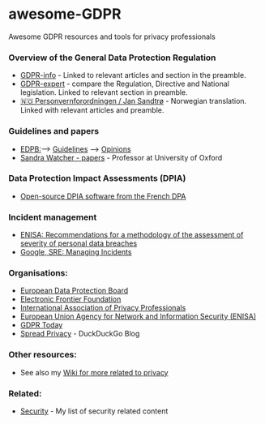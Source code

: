 # awesome-GDPR
Awesome GDPR resources and tools for privacy professionals

### Overview of the General Data Protection Regulation
  * [GDPR-info](https://gdpr-info.eu/) - Linked to relevant articles and section in the preamble.
  * [GDPR-expert](https://www.gdpr-expert.com/home.html?mid=5) - compare the Regulation, Directive and National legislation. Linked to relevant section in preamble.
  * [🇳🇴 Personvernforordningen / Jan Sandtrø](https://www.sandtro.no/gdpr/) - Norwegian translation. Linked with relevant articles and preamble.
  
### Guidelines and papers
  * [EDPB:](https://edpb.europa.eu/)--> [Guidelines](https://edpb.europa.eu/our-work-tools/general-guidance/gdpr-guidelines-recommendations-best-practices_en) --> [Opinions](https://edpb.europa.eu/our-work-tools/consistency-findings/opinions_en)
  * [Sandra Watcher - papers](https://scholar.google.com/citations?user=ZXBJVqYAAAAJ&hl=en) - Professor at University of Oxford
  
### Data Protection Impact Assessments (DPIA)
  * [Open-source DPIA software from the French DPA](https://www.cnil.fr/en/open-source-pia-software-helps-carry-out-data-protection-impact-assesment)
  
### Incident management
  * [ENISA: Recommendations for a methodology of the assessment of severity of personal data breaches](https://www.enisa.europa.eu/publications/dbn-severity)
  * [Google, SRE: Managing Incidents](https://landing.google.com/sre/sre-book/chapters/managing-incidents/)
  
### Organisations:
  * [European Data Protection Board](https://edpb.europa.eu/)
  * [Electronic Frontier Foundation](https://www.eff.org/)
  * [International Association of Privacy Professionals](https://iapp.org/)
  * [European Union Agency for Network and Information Security (ENISA)](https://www.enisa.europa.eu/)
  * [GDPR Today](https://www.gdprtoday.org/)
  * [Spread Privacy](https://spreadprivacy.com/) - DuckDuckGo Blog

### Other resources:
  * See also my [Wiki for more related to privacy](https://hwiki.bakke.be/privacy)
  
### Related:
  * [Security](https://hwiki.bakke.be/security) - My list of security related content
